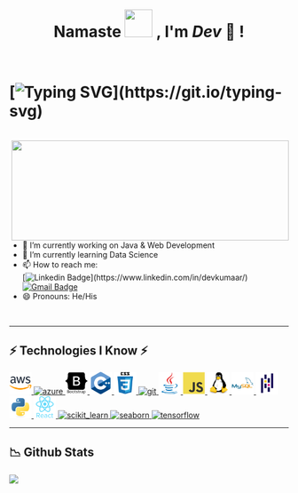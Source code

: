 <h1 align="center"> Namaste <img src='https://media.tenor.com/images/f83458652289855ac77a3270eb51ab9e/tenor.gif' width='50' height='50'> , I'm <em>Dev</em> 👋 ! </h1>

<br />


# [![Typing SVG](https://readme-typing-svg.herokuapp.com?size=22&width=1000&lines=I'm+a+Student%2C+Developer%2C+Competitive+Programmer%2C+and+Open+Source+Enthusiast!!)](https://git.io/typing-svg)

<br />


<div float="right">
<img src="https://i.ibb.co/m95ZHMM/Blue-and-White-Architect-Linked-In-Banner-2.png" width="500" height="180" align="right">
</div>

- 🔭 I’m currently working on Java & Web  Development 
- 🌱 I’m currently learning Data Science
- 📫 How to reach me:   
 [![Linkedin Badge](https://img.shields.io/badge/-Dev-blue?style=flat-square&logo=Linkedin&logoColor=white&link=(https://www.linkedin.com/in/ishan-goyal-1308/))](https://www.linkedin.com/in/devkumaar/)  [![Gmail Badge](https://img.shields.io/badge/-dkkardam49@gmail.com-c14438?style=flat-square&logo=Gmail&logoColor=white&link=mailto:ishan.goyal1305@gmail.com)](mailto:dkkardam49@gmail.com)
- 😄 Pronouns: He/His 

 <br />
 


<hr>

## ⚡ Technologies I Know ⚡

<p align="left"> <a href="https://aws.amazon.com" target="_blank" rel="noreferrer"> <img src="https://raw.githubusercontent.com/devicons/devicon/master/icons/amazonwebservices/amazonwebservices-original-wordmark.svg" alt="aws" width="40" height="40"/> </a> <a href="https://azure.microsoft.com/en-in/" target="_blank" rel="noreferrer"> <img src="https://www.vectorlogo.zone/logos/microsoft_azure/microsoft_azure-icon.svg" alt="azure" width="40" height="40"/> </a> <a href="https://getbootstrap.com" target="_blank" rel="noreferrer"> <img src="https://raw.githubusercontent.com/devicons/devicon/master/icons/bootstrap/bootstrap-plain-wordmark.svg" alt="bootstrap" width="40" height="40"/> </a> <a href="https://www.w3schools.com/cpp/" target="_blank" rel="noreferrer"> <img src="https://raw.githubusercontent.com/devicons/devicon/master/icons/cplusplus/cplusplus-original.svg" alt="cplusplus" width="40" height="40"/> </a> <a href="https://www.w3schools.com/css/" target="_blank" rel="noreferrer"> <img src="https://raw.githubusercontent.com/devicons/devicon/master/icons/css3/css3-original-wordmark.svg" alt="css3" width="40" height="40"/> </a> <a href="https://git-scm.com/" target="_blank" rel="noreferrer"> <img src="https://www.vectorlogo.zone/logos/git-scm/git-scm-icon.svg" alt="git" width="40" height="40"/> </a> <a href="https://www.java.com" target="_blank" rel="noreferrer"> <img src="https://raw.githubusercontent.com/devicons/devicon/master/icons/java/java-original.svg" alt="java" width="40" height="40"/> </a> <a href="https://developer.mozilla.org/en-US/docs/Web/JavaScript" target="_blank" rel="noreferrer"> <img src="https://raw.githubusercontent.com/devicons/devicon/master/icons/javascript/javascript-original.svg" alt="javascript" width="40" height="40"/> </a> <a href="https://www.linux.org/" target="_blank" rel="noreferrer"> <img src="https://raw.githubusercontent.com/devicons/devicon/master/icons/linux/linux-original.svg" alt="linux" width="40" height="40"/> </a> <a href="https://www.mysql.com/" target="_blank" rel="noreferrer"> <img src="https://raw.githubusercontent.com/devicons/devicon/master/icons/mysql/mysql-original-wordmark.svg" alt="mysql" width="40" height="40"/> </a> <a href="https://pandas.pydata.org/" target="_blank" rel="noreferrer"> <img src="https://raw.githubusercontent.com/devicons/devicon/2ae2a900d2f041da66e950e4d48052658d850630/icons/pandas/pandas-original.svg" alt="pandas" width="40" height="40"/> </a> <a href="https://www.python.org" target="_blank" rel="noreferrer"> <img src="https://raw.githubusercontent.com/devicons/devicon/master/icons/python/python-original.svg" alt="python" width="40" height="40"/> </a> <a href="https://reactjs.org/" target="_blank" rel="noreferrer"> <img src="https://raw.githubusercontent.com/devicons/devicon/master/icons/react/react-original-wordmark.svg" alt="react" width="40" height="40"/> </a> <a href="https://scikit-learn.org/" target="_blank" rel="noreferrer"> <img src="https://upload.wikimedia.org/wikipedia/commons/0/05/Scikit_learn_logo_small.svg" alt="scikit_learn" width="40" height="40"/> </a> <a href="https://seaborn.pydata.org/" target="_blank" rel="noreferrer"> <img src="https://seaborn.pydata.org/_images/logo-mark-lightbg.svg" alt="seaborn" width="40" height="40"/> </a> <a href="https://www.tensorflow.org" target="_blank" rel="noreferrer"> <img src="https://www.vectorlogo.zone/logos/tensorflow/tensorflow-icon.svg" alt="tensorflow" width="40" height="40"/> </a> </p>


<hr>

## 📉 **Github Stats**
<div float="left">
 <a><img src="https://github-readme-streak-stats.herokuapp.com/?user=devvkumar&layout=compact&theme=highcontrast&custom_title=streak-stats-ty&hide_border=true&layout=compact"  width="48%" align="center" /></a>
<!-- <a><img src="https://github-readme-stats.vercel.app/api?username=devvkumar&theme=highcontrast&layout=compact&hide_border=true" align="center" width="48%"></a> -->
</div><br />
<!-- <div align="center">
  <a><img src="https://github-readme-stats.vercel.app/api/top-langs/?username=devvkumar&theme=highcontrast" align="center" width="35%"></a>
 </div> -->
